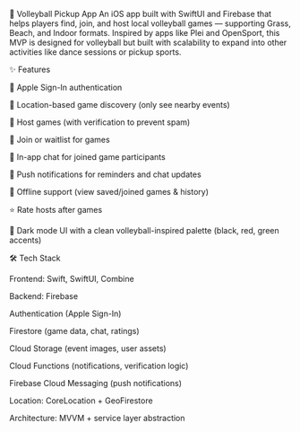 🏐 Volleyball Pickup App
An iOS app built with SwiftUI and Firebase that helps players find, join, and host local volleyball games — supporting Grass, Beach, and Indoor formats. Inspired by apps like Plei and OpenSport, this MVP is designed for volleyball but built with scalability to expand into other activities like dance sessions or pickup sports.

✨ Features


🔐 Apple Sign-In authentication

📍 Location-based game discovery (only see nearby events)

📝 Host games (with verification to prevent spam)

👥 Join or waitlist for games

💬 In-app chat for joined game participants

🔔 Push notifications for reminders and chat updates

📶 Offline support (view saved/joined games & history)

⭐ Rate hosts after games

🎨 Dark mode UI with a clean volleyball-inspired palette (black, red, green accents)

🛠️ Tech Stack


Frontend: Swift, SwiftUI, Combine

Backend: Firebase

Authentication (Apple Sign-In)

Firestore (game data, chat, ratings)

Cloud Storage (event images, user assets)

Cloud Functions (notifications, verification logic)

Firebase Cloud Messaging (push notifications)

Location: CoreLocation + GeoFirestore

Architecture: MVVM + service layer abstraction

